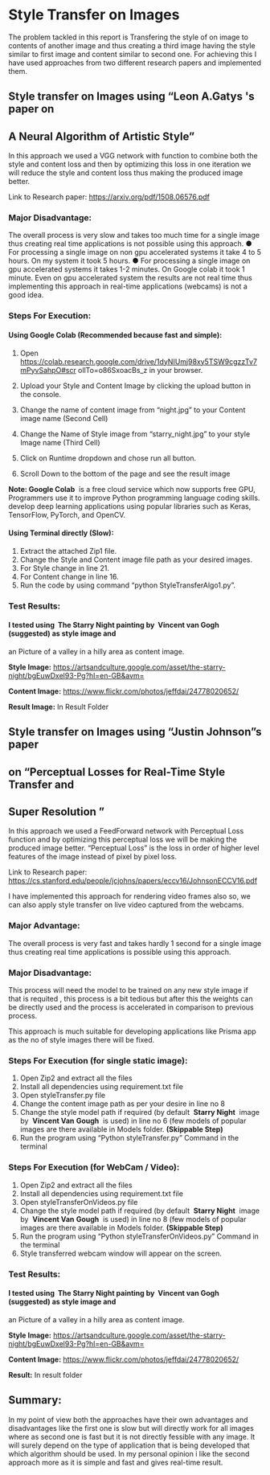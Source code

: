 # Style Transfer on Images

The problem tackled in this report is Transfering the style of on image to contents of another
image and thus creating a third image having the style similar to first image and content similar
to second one.
For achieving this I have used approaches from two different research papers and implemented
them.

## Style transfer on Images using “Leon A.Gatys 's paper on

## A Neural Algorithm of Artistic Style”

In this approach we used a VGG network with function to combine both the style and content
loss and then by optimizing this loss in one iteration we will reduce the style and content loss
thus making the produced image better.

Link to Research paper: ​https://arxiv.org/pdf/1508.06576.pdf

### Major Disadvantage:

The overall process is very slow and takes too much time for a single image thus creating real
time applications is not possible using this approach.
● For processing a single image on non gpu accelerated systems it take 4 to 5 hours. On
my system it took 5 hours.
● For processing a single image on gpu accelerated systems it takes 1-2 minutes. On
Google colab it took 1 minute.
Even on gpu accelerated system the results are not real time thus implementing this approach
in real-time applications (webcams) is not a good idea.

### Steps For Execution:

#### Using Google Colab (Recommended because fast and simple):

1. Open
    https://colab.research.google.com/drive/1dyNIUmj98xy5TSW9cgzzTv7mPyvSahpO#scr
    ollTo=o86SxoacBs_z​ in your browser.
2. Upload your Style and Content Image by clicking the upload button in the console.


3. Change the name of content image from “night.jpg” to your Content image name
    (Second Cell)
4. Change the Name of Style image from “starry_night.jpg” to your style Image name (Third
    Cell)
5. Click on Runtime dropdown and chose run all button.
6. Scroll Down to the bottom of the page and see the result image

**Note:
Google Colab** ​ is a free cloud service which now supports free GPU, Programmers use it to
improve Python programming language coding skills. develop deep learning applications using
popular libraries such as Keras, TensorFlow, PyTorch, and OpenCV.

#### Using Terminal directly (Slow):

1. Extract the attached Zip1 file.
2. Change the Style and Content image file path as your desired images.
3. For Style change in line 21.
4. For Content change in line 16.
5. Run the code by using command “python StyleTransferAlgo1.py”.

### Test Results:

#### I tested using ​ The Starry Night ​painting by ​ Vincent van Gogh ​ (suggested) as style image and

an Picture of a valley in a hilly area as content image.

**Style Image:**
https://artsandculture.google.com/asset/the-starry-night/bgEuwDxel93-Pg?hl=en-GB&avm=


**Content Image:**
https://www.flickr.com/photos/jeffdai/24778020652/

**Result Image:**
In Result Folder



## Style transfer on Images using “Justin Johnson”s paper

## on “Perceptual Losses for Real-Time Style Transfer and

## Super Resolution ”

In this approach we used a FeedForward network with Perceptual Loss function and by
optimizing this perceptual loss we will be making the produced image better.
“Perceptual Loss” is the loss in order of higher level features of the image instead of pixel by
pixel loss.

Link to Research paper:
https://cs.stanford.edu/people/jcjohns/papers/eccv16/JohnsonECCV16.pdf

I have implemented this approach for rendering video frames also so, we can also apply style
transfer on live video captured from the webcams.

### Major Advantage:

The overall process is very fast and takes hardly 1 second for a single image thus creating real
time applications is possible using this approach.

### Major Disadvantage:

This process will need the model to be trained on any new style image if that is requited , this
process is a bit tedious but after this the weights can be directly used and the process is
accelerated in comparison to previous process.

This approach is much suitable for developing applications like Prisma app as the no of style
images there will be fixed.

### Steps For Execution (for single static image):

1. Open Zip2 and extract all the files
2. Install all dependencies using requirement.txt file
3. Open styleTransfer.py file
4. Change the content image path as per your desire in line no 8
5. Change the style model path if required (by default ​ **Starry Night** ​ image by ​ **Vincent Van**
    **Gough** ​ is used) in line no 6 (few models of popular images are there available in Models
    folder.​ **(Skippable Step)**
6. Run the program using “Python styleTransfer.py” Command in the terminal


### Steps For Execution (for WebCam / Video):

1. Open Zip2 and extract all the files
2. Install all dependencies using requirement.txt file
3. Open styleTransferOnVideos.py file
4. Change the style model path if required (by default ​ **Starry Night** ​ image by ​ **Vincent Van**
    **Gough** ​ is used) in line no 8 (few models of popular images are there available in Models
    folder.​ **(Skippable Step)**
5. Run the program using “Python styleTransferOnVideos.py” Command in the terminal
6. Style transferred webcam window will appear on the screen.

### Test Results:

#### I tested using ​ The Starry Night ​painting by ​ Vincent van Gogh ​ (suggested) as style image and

an Picture of a valley in a hilly area as content image.

**Style Image:**
https://artsandculture.google.com/asset/the-starry-night/bgEuwDxel93-Pg?hl=en-GB&avm=


**Content Image:**
https://www.flickr.com/photos/jeffdai/24778020652/

**Result:**
In result folder

## Summary:

In my point of view both the approaches have their own advantages and disadvantages like the
first one is slow but will directly work for all images where as second one is fast but it is not
directly fessible with any image.
It will surely depend on the type of application that is being developed that which algorithm
should be used.
In my personal opinion i like the second approach more as it is simple and fast and gives
real-time result.
